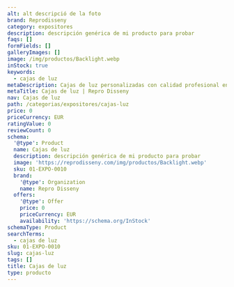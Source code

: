 ```yaml
---
alt: alt descripció de la foto
brand: Reprodisseny
category: expositores
description: descripción genérica de mi producto para probar
faqs: []
formFields: []
galleryImages: []
image: /img/productos/Backlight.webp
inStock: true
keywords:
  - cajas de luz
metaDescription: Cajas de luz personalizadas con calidad profesional en Cataluña.
metaTitle: Cajas de luz | Repro Disseny
nav: Cajas de luz
path: /categorias/expositores/cajas-luz
price: 0
priceCurrency: EUR
ratingValue: 0
reviewCount: 0
schema:
  '@type': Product
  name: Cajas de luz
  description: descripción genérica de mi producto para probar
  image: 'https://reprodisseny.com/img/productos/Backlight.webp'
  sku: 01-EXPO-0010
  brand:
    '@type': Organization
    name: Repro Disseny
  offers:
    '@type': Offer
    price: 0
    priceCurrency: EUR
    availability: 'https://schema.org/InStock'
schemaType: Product
searchTerms:
  - cajas de luz
sku: 01-EXPO-0010
slug: cajas-luz
tags: []
title: Cajas de luz
type: producto
---
```


